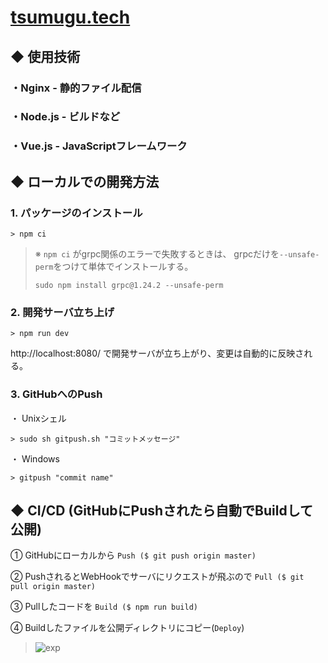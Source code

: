# [tsumugu.tech](https://tsumugu.tech)
## ◆ 使用技術
### ・Nginx - 静的ファイル配信

### ・Node.js - ビルドなど

### ・Vue.js - JavaScriptフレームワーク

## ◆ ローカルでの開発方法
### 1. パッケージのインストール
```
> npm ci
```
> ※ ``` npm ci ``` がgrpc関係のエラーで失敗するときは、
grpcだけを```--unsafe-perm```をつけて単体でインストールする。
> ```
> sudo npm install grpc@1.24.2 --unsafe-perm
> ```
### 2. 開発サーバ立ち上げ
```
> npm run dev
```
http://localhost:8080/ で開発サーバが立ち上がり、変更は自動的に反映される。
### 3. GitHubへのPush
・ Unixシェル
```
> sudo sh gitpush.sh "コミットメッセージ"
```
・ Windows
```
> gitpush "commit name"
```
## ◆ CI/CD (GitHubにPushされたら自動でBuildして公開)
① GitHubにローカルから ```Push ($ git push origin master)```

② PushされるとWebHookでサーバにリクエストが飛ぶので ```Pull ($ git pull origin master)```

③ Pullしたコードを ```Build ($ npm run build)```

④ Buildしたファイルを公開ディレクトリにコピー(```Deploy```)

> ![exp](https://user-images.githubusercontent.com/29032673/72495403-ed2b9780-3869-11ea-8147-e540521560c6.png)